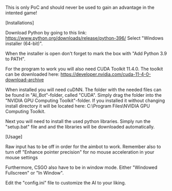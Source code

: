 This is only PoC and should never be used to gain an advantage in the intented game!

[Installations]

Download Python by going to this link: https://www.python.org/downloads/release/python-396/
Select "Windows installer (64-bit)".

When the installer is open don't forget to mark the box with "Add Python 3.9 to PATH".

For the program to work you will also need CUDA Toolkit 11.4.0.
The toolkit can be downloaded here: https://developer.nvidia.com/cuda-11-4-0-download-archive

When installed you will need cuDNN. The folder with the needed files can be found in "AI_Bot"-folder, called "CUDA".
Simply drag the folder into the "NVIDIA GPU Computing Toolkit"-folder.
If you installed it without changing install directory it will be located here: C:\Program Files\NVIDIA GPU Computing Toolkit.

Next you will need to install the used python libraries.
Simply run the "setup.bat" file and and the libraries will be downloaded automatically.

[Usage]

Raw input has to be off in order for the aimbot to work.
Remember also to turn off "Enhance pointer precision" for no mouse acceleration in your mouse settings

Furthermore, CSGO also have to be in window mode. Either "Windowed Fullscreen" or "In Window".

Edit the "config.ini" file to customize the AI to your liking.
